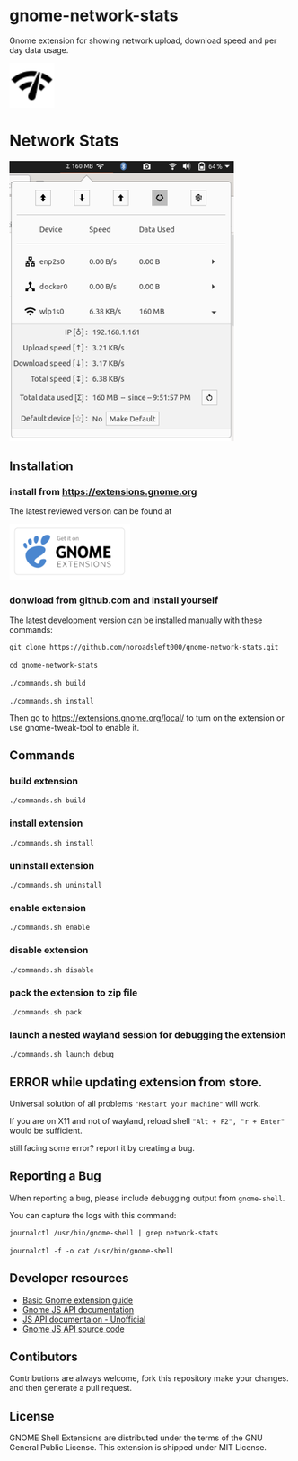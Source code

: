 # gnome-network-stats
Gnome extension for showing network upload, download speed and per day data usage.

<div>
<p><a href="#"><img src="assets/logo.svg" height=80px alt="NSS Logo"/></a></p>
<h1>Network Stats</h1>
<p><img src='assets/screenshot.png' width="400px"  alt="Screenshot"/>
</div>

## Installation

### install from https://extensions.gnome.org

The latest reviewed version can be found at
<div>
<a href="https://extensions.gnome.org/extension/4308/network-stats/" >
<img src="assets/get-it-on-ge.svg" height="100" alt="Get it on GNOME Extensions">
</a>
</div>

### donwload from github.com and install yourself

The latest development version can be installed manually with these commands:

```
git clone https://github.com/noroadsleft000/gnome-network-stats.git

cd gnome-network-stats

./commands.sh build

./commands.sh install
```

Then go to https://extensions.gnome.org/local/ to turn on the extension or use
gnome-tweak-tool to enable it.


## Commands
### build extension
```
./commands.sh build
```
### install extension
```
./commands.sh install
```
### uninstall extension
```
./commands.sh uninstall
```
### enable extension
```
./commands.sh enable
```
### disable extension
```
./commands.sh disable
```
### pack the extension to zip file
```
./commands.sh pack
```
### launch a nested wayland session for debugging the extension
```
./commands.sh launch_debug
```

## ERROR while updating extension from store.
Universal solution of all problems `"Restart your machine"` will work.

If you are on X11 and not of wayland, reload shell `"Alt + F2", "r + Enter"` would be sufficient.

still facing some error? report it by creating a bug.

## Reporting a Bug

When reporting a bug, please include debugging output from `gnome-shell`.

You can capture the logs with this command:
```
journalctl /usr/bin/gnome-shell | grep network-stats

journalctl -f -o cat /usr/bin/gnome-shell
```

## Developer resources
- [Basic Gnome extension guide](https://gjs.guide/extensions/development/creating.html#gnome-extensions-tool)
- [Gnome JS API documentation](https://gjs-docs.gnome.org/)
- [JS API documentaion - Unofficial](https://www.roojs.com/seed/gir-1.2-gtk-3.0/seed)
- [Gnome JS API source code](https://github.com/GNOME/gnome-shell/tree/main/js)

## Contibutors
Contributions are always welcome, fork this repository make your changes.
and then generate a pull request.


## License

GNOME Shell Extensions are distributed under the terms of the GNU General
Public License. This extension is shipped under MIT License.
